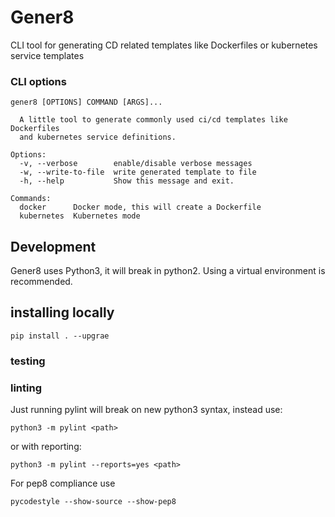 # Gener8

CLI tool for generating CD related templates like Dockerfiles or kubernetes service templates

### CLI options
```
gener8 [OPTIONS] COMMAND [ARGS]...

  A little tool to generate commonly used ci/cd templates like Dockerfiles
  and kubernetes service definitions.

Options:
  -v, --verbose        enable/disable verbose messages
  -w, --write-to-file  write generated template to file
  -h, --help           Show this message and exit.

Commands:
  docker      Docker mode, this will create a Dockerfile
  kubernetes  Kubernetes mode
```

## Development
Gener8 uses Python3, it will break in python2.
Using a virtual environment is recommended.

## installing locally
```
pip install . --upgrae
```

### testing


### linting
Just running pylint will break on new python3 syntax, instead use:

```
python3 -m pylint <path>
```
or with reporting:
```
python3 -m pylint --reports=yes <path>
```

For pep8 compliance use 
```
pycodestyle --show-source --show-pep8
```
